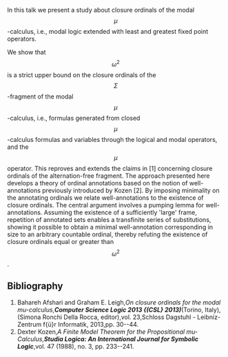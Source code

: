 



In this talk we present a study about closure ordinals of the modal $$\mu$$-calculus, i.e., modal logic extended with least and greatest fixed point operators.

We show that $$\omega^2$$ is a strict upper bound on the closure ordinals of the $$\Sigma$$-fragment of the modal $$\mu$$-calculus, i.e., formulas generated from closed $$\mu$$-calculus formulas and variables through the logical and modal operators, and the $$\mu$$ operator. This reproves and extends the claims in [1] concerning closure ordinals of the alternation-free fragment. The approach presented here develops a theory of ordinal annotations based on the notion of well-annotations previously introduced by Kozen [2]. By imposing minimality on the annotating ordinals we relate well-annotations to the existence of closure ordinals. The central argument involves a pumping lemma for well-annotations. Assuming the existence of a sufficiently 'large'  frame, repetition of annotated sets enables a transfinite series of substitutions, showing it possible to obtain a minimal well-annotation corresponding in size to an arbitrary countable ordinal, thereby refuting the existence of closure ordinals equal or greater than $$   \omega^2  $$. 


## Bibliography

1. Bahareh Afshari and Graham E. Leigh,_On closure ordinals for the modal mu-calculus_,**_Computer Science Logic 2013 {(CSL} 2013)_**(Torino, Italy),(Simona Ronchi Della Rocca, editor),vol. 23,Schloss Dagstuhl - Leibniz-Zentrum f{ü}r Informatik, 2013,pp. 30--44.
2. Dexter Kozen,_A Finite Model Theorem for the Propositional mu-Calculus_,**_Studia Logica: An International Journal for Symbolic Logic_**,vol. 47 (1988), no. 3, pp. 233--241.





